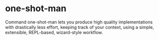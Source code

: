 # one-shot-man
Command one-shot-man lets you produce high quality implementations with drastically less effort, keeping track of your context, using a simple, extensible, REPL-based, wizard-style workflow.
